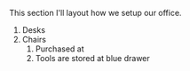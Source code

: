 This section I'll layout how we setup our office.

1. Desks
1. Chairs
    1. Purchased at 
    1. Tools are stored at blue drawer